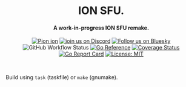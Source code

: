 <h1 align="center">
  <br>
  ION SFU.
  <br>
</h1>
<h4 align="center">A work-in-progress ION SFU remake.</h4>
<p align="center">
  <a href="https://pion.ly"><img src="https://img.shields.io/badge/pion-ion-gray.svg?longCache=true&colorB=brightgreen" alt="Pion ion"></a>
  <a href="https://discord.gg/PngbdqpFbt"><img src="https://img.shields.io/badge/join-us%20on%20discord-gray.svg?longCache=true&logo=discord&colorB=brightblue" alt="join us on Discord"></a> <a href="https://bsky.app/profile/pion.ly"><img src="https://img.shields.io/badge/follow-us%20on%20bluesky-gray.svg?longCache=true&logo=bluesky&colorB=brightblue" alt="Follow us on Bluesky"></a>  <br>
  <img alt="GitHub Workflow Status" src="https://img.shields.io/github/actions/workflow/status/pion/ion/test.yaml">
  <a href="https://pkg.go.dev/github.com/pion/ion"><img src="https://pkg.go.dev/badge/github.com/pion/ion.svg" alt="Go Reference"></a>
  <a href="https://codecov.io/gh/pion/ion"><img src="https://codecov.io/gh/pion/ion/branch/master/graph/badge.svg" alt="Coverage Status"></a>
  <a href="https://goreportcard.com/report/github.com/pion/ion"><img src="https://goreportcard.com/badge/github.com/pion/ion" alt="Go Report Card"></a>
  <a href="LICENSE"><img src="https://img.shields.io/badge/License-MIT-yellow.svg" alt="License: MIT"></a>
</p>
<br>

Build using `task` (taskfile) or `make` (gnumake).
